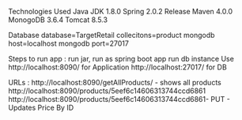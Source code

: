 Technologies Used
Java JDK 1.8.0
Spring 2.0.2 Release
Maven 4.0.0
MonogoDB 3.6.4
Tomcat 8.5.3

Database
database=TargetRetail
collecitons=product
mongodb host=localhost
mongodb port=27017

Steps to run app :
run jar, run as spring boot app
run db instance
Use http://localhost:8090/ for Application
http://localhost:27017/ for DB

URLs : 
http://localhost:8090/getAllProducts/ - shows all products
http://localhost:8090/products/5eef6c14606313744ccd6861
http://localhost:8090/products/5eef6c14606313744ccd6861- PUT - Updates Price By ID
